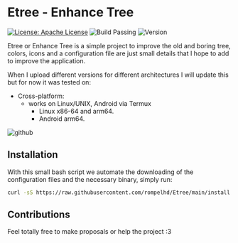 # Etree - Enhance Tree

[![License: Apache License](https://img.shields.io/badge/License-Apache%20License%20-green.svg)](https://apache.org/licenses/LICENSE-2.0.txt)
![Build Passing](https://img.shields.io/badge/Build-Passing-green)
![Version](https://img.shields.io/badge/Version-v0.4.2-blue)

Etree or Enhance Tree is a simple project to improve the old and boring tree, colors, icons and a configuration file are just small details that I hope to add to improve the application.

When I upload different versions for different architectures I will update this but for now it was tested on:

- Cross-platform:
  - works on Linux/UNIX, Android via Termux
    - Linux x86-64 and arm64.
    - Android arm64.
  
![github](https://github.com/rompelhd/Etree/assets/75935831/dfb30104-b0eb-418a-88fe-a9519281534d)

## Installation

With this small bash script we automate the downloading of the configuration files and the necessary binary, simply run:

```bash
curl -sS https://raw.githubusercontent.com/rompelhd/Etree/main/install.sh | bash
```

## Contributions

Feel totally free to make proposals or help the project :3
